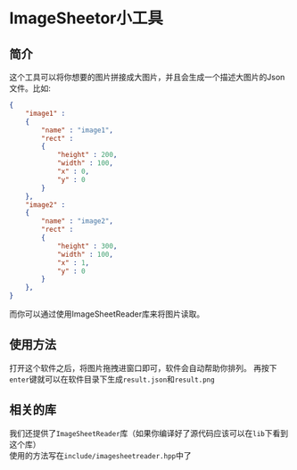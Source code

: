 # ImageSheetor小工具

## 简介

这个工具可以将你想要的图片拼接成大图片，并且会生成一个描述大图片的Json文件。比如:  

```json
{
	"image1" : 
	{
		"name" : "image1",
		"rect" : 
		{
			"height" : 200,
			"width" : 100,
			"x" : 0,
			"y" : 0
		}
	},
	"image2" : 
	{
		"name" : "image2",
		"rect" : 
		{
			"height" : 300,
			"width" : 100,
			"x" : 1,
			"y" : 0
		}
	},
}
```

而你可以通过使用ImageSheetReader库来将图片读取。

## 使用方法

打开这个软件之后，将图片拖拽进窗口即可，软件会自动帮助你排列。
再按下`enter`键就可以在软件目录下生成`result.json`和`result.png`

## 相关的库

我们还提供了`ImageSheetReader`库（如果你编译好了源代码应该可以在`lib`下看到这个库）  
使用的方法写在`include/imagesheetreader.hpp`中了